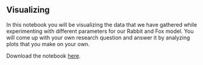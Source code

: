 ## Visualizing

In this notebook you will be visualizing the data that we have gathered while experimenting with different parameters for our Rabbit and Fox model. You will come up with your own research question and answer it by analyzing plots that you make on your own.

Download the notebook [here](downloads/visualize.ipynb).
